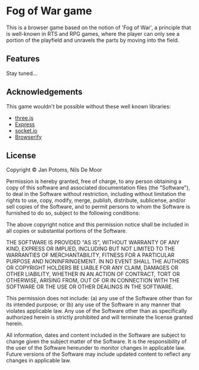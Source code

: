 # Fog of War game

This is a browser game based on the notion of 'Fog of War', a principle that is well-known in RTS and RPG games, where the player can only see a portion of the playfield and unravels the parts by moving into the field.

## Features

Stay tuned...

## Acknowledgements

This game wouldn't be possible without these well known libraries:

- [three.js](http://threejs.org/)
- [Express](http://expressjs.com/)
- [socket.io](http://socket.io/)
- [Browserify](https://github.com/substack/node-browserify)

## License

Copyright © Jan Potoms, Nils De Moor

Permission is hereby granted, free of charge, to any person obtaining a copy of this software and associated documentation files (the "Software"), to deal in the Software without restriction, including without limitation the rights to use, copy, modify, merge, publish, distribute, sublicense, and/or sell copies of the Software, and to permit persons to whom the Software is furnished to do so, subject to the following conditions:

The above copyright notice and this permission notice shall be included in all copies or substantial portions of the Software.

THE SOFTWARE IS PROVIDED "AS IS", WITHOUT WARRANTY OF ANY KIND, EXPRESS OR IMPLIED, INCLUDING BUT NOT LIMITED TO THE WARRANTIES OF MERCHANTABILITY, FITNESS FOR A PARTICULAR PURPOSE AND NONINFRINGEMENT. IN NO EVENT SHALL THE AUTHORS OR COPYRIGHT HOLDERS BE LIABLE FOR ANY CLAIM, DAMAGES OR OTHER LIABILITY, WHETHER IN AN ACTION OF CONTRACT, TORT OR OTHERWISE, ARISING FROM, OUT OF OR IN CONNECTION WITH THE SOFTWARE OR THE USE OR OTHER DEALINGS IN THE SOFTWARE.

This permission does not include: (a) any use of the Software other than for its intended purpose; or (b) any use of the Software in any manner that violates applicable law.  Any use of the Software other than as specifically authorized herein is strictly prohibited and will terminate the license granted herein.

All information, dates and content included in the Software are subject to change given the subject matter of the Software.  It is the responsibility of the user of the Software hereunder to monitor changes in applicable law.  Future versions of the Software may include updated content to reflect any changes in applicable law.